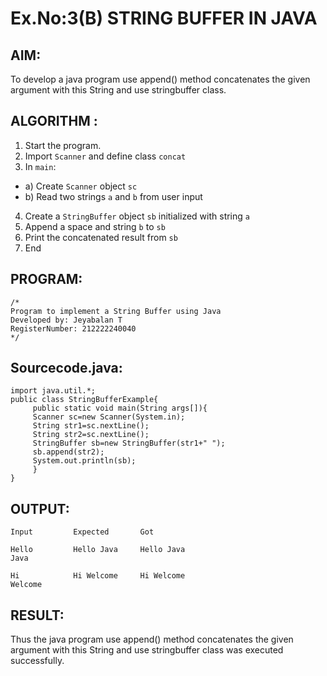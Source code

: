 # Ex.No:3(B) STRING BUFFER IN JAVA

## AIM:
To develop a java program use append() method concatenates the given argument with this String and use stringbuffer class.

## ALGORITHM :
1.	Start the program.
2.	Import `Scanner` and define class `concat`
3.	In `main`:
-	a) Create `Scanner` object `sc`
-	b) Read two strings `a` and `b` from user input
4.	Create a `StringBuffer` object `sb` initialized with string `a`
5.	Append a space and string `b` to `sb`
6.	Print the concatenated result from `sb`
7.	End







## PROGRAM:
 ```
/*
Program to implement a String Buffer using Java
Developed by: Jeyabalan T
RegisterNumber: 212222240040
*/
```

## Sourcecode.java:
```
import java.util.*;
public class StringBufferExample{  
     public static void main(String args[]){  
     Scanner sc=new Scanner(System.in);
     String str1=sc.nextLine();
     String str2=sc.nextLine();
     StringBuffer sb=new StringBuffer(str1+" ");  
     sb.append(str2);  
     System.out.println(sb);  
     }  
}  
```

## OUTPUT:
```
Input         Expected       Got

Hello         Hello Java     Hello Java
Java 

Hi            Hi Welcome     Hi Welcome
Welcome
```
## RESULT:
Thus the java program use append() method concatenates the given argument with this String and use stringbuffer class was executed successfully.
